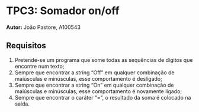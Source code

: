# TPC3: Somador on/off

**Autor:** João Pastore, A100543

## Requisitos

1. Pretende-se um programa que some todas as sequências de dígitos que encontre num texto;
1. Sempre que encontrar a string “Off” em qualquer combinação de maiúsculas e minúsculas, esse comportamento é desligado;
1. Sempre que encontrar a string “On” em qualquer combinação de maiúsculas e minúsculas, esse comportamento é novamente ligado;
1. Sempre que encontrar o caráter “=”, o resultado da soma é colocado na saída.
